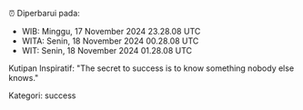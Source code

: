 ⏰ Diperbarui pada:
- WIB: Minggu, 17 November 2024 23.28.08 UTC
- WITA: Senin, 18 November 2024 00.28.08 UTC
- WIT: Senin, 18 November 2024 01.28.08 UTC

Kutipan Inspiratif:
"The secret to success is to know something nobody else knows."


Kategori: success

